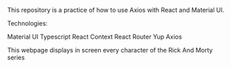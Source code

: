 This repository is a practice of how to use Axios with React and Material UI.

Technologies:

Material UI
Typescript
React
Context
React Router
Yup
Axios

This webpage displays in screen every character of the Rick And Morty series

